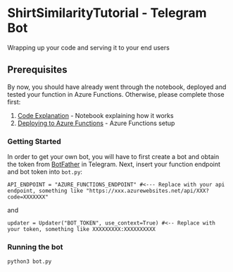 # ShirtSimilarityTutorial - Telegram Bot
Wrapping up your code and serving it to your end users

## Prerequisites

By now, you should have already went through the notebook, deployed and tested your function in Azure Functions. Otherwise, please complete those first:

1. [Code Explanation](https://github.com/zhunhung/ShirtSimilarityTutorial/tree/master/Notebook) - Notebook explaining how it works
2. [Deploying to Azure Functions](https://github.com/zhunhung/ShirtSimilarityTutorial/tree/master/FunctionProject) - Azure Functions setup

### Getting Started

In order to get your own bot, you will have to first create a bot and obtain the token from [BotFather](https://telegram.me/BotFather) in Telegram. Next, insert your function endpoint and bot token into `bot.py`:

```
API_ENDPOINT = "AZURE_FUNCTIONS_ENDPOINT" #<--- Replace with your api endpoint, something like "https://xxx.azurewebsites.net/api/XXX?code=XXXXXXX"
```

and

```
updater = Updater("BOT_TOKEN", use_context=True) #<-- Replace with your token, something like XXXXXXXXX:XXXXXXXXXX
```

### Running the bot

```
python3 bot.py
```

